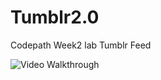 # Tumblr2.0

Codepath Week2 lab Tumblr Feed

<img src = 'http://i.imgur.com/tXTym9W.gif' title = 'Tumblr2.0' with = '270' alt = 'Video Walkthrough'/>
